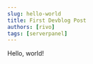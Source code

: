 ```yaml
---
slug: hello-world
title: First Devblog Post
authors: [rivo]
tags: [serverpanel]
---
```

Hello, world!